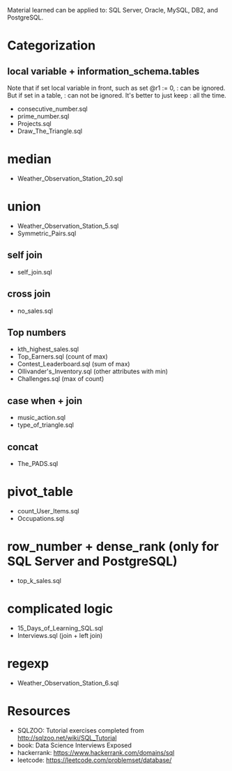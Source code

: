 
Material learned can be applied to:
SQL Server, Oracle, MySQL, DB2, and PostgreSQL.

# Categorization

## local variable + information_schema.tables

Note that if set local variable in front, such as set @r1 := 0, : can be ignored.
But if set in a table, : can not be ignored. It's better to just keep : all the
time.

* consecutive_number.sql
* prime_number.sql
* Projects.sql
* Draw_The_Triangle.sql

# median
* Weather_Observation_Station_20.sql

# union
* Weather_Observation_Station_5.sql
* Symmetric_Pairs.sql

## self join
* self_join.sql

## cross join
* no_sales.sql

## Top numbers
* kth_highest_sales.sql
* Top_Earners.sql (count of max)
* Contest_Leaderboard.sql (sum of max)
* Ollivander's_Inventory.sql (other attributes with min)
* Challenges.sql (max of count)

## case when + join
* music_action.sql
* type_of_triangle.sql

## concat
* The_PADS.sql

# pivot_table
* count_User_Items.sql
* Occupations.sql

# row_number + dense_rank (only for SQL Server and PostgreSQL)
* top_k_sales.sql

# complicated logic
* 15_Days_of_Learning_SQL.sql
* Interviews.sql (join + left join)

# regexp
* Weather_Observation_Station_6.sql

# Resources
* SQLZOO: Tutorial exercises completed from http://sqlzoo.net/wiki/SQL_Tutorial
* book: Data Science Interviews Exposed
* hackerrank: https://www.hackerrank.com/domains/sql  
* leetcode: https://leetcode.com/problemset/database/
